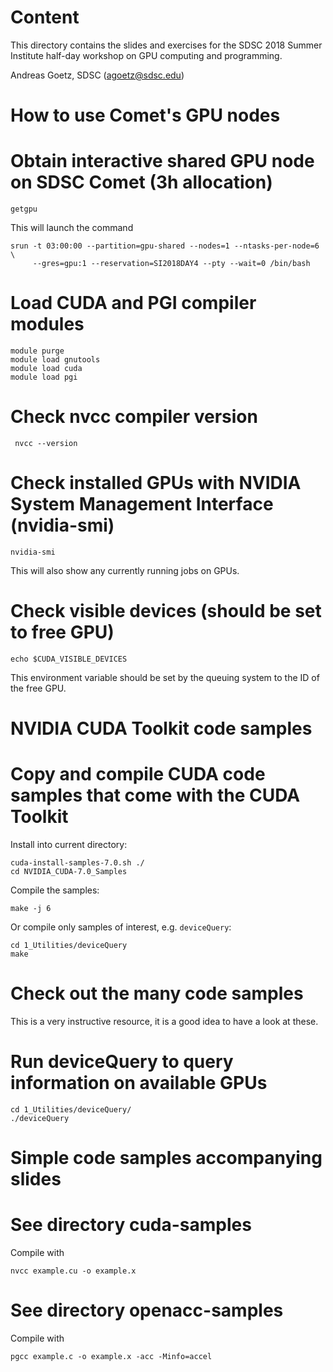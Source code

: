 Content
=======
This directory contains the slides and exercises for the SDSC 2018
Summer Institute half-day workshop on GPU computing and programming.

Andreas Goetz, SDSC (agoetz@sdsc.edu)


How to use Comet's GPU nodes
============================

# Obtain interactive shared GPU node on SDSC Comet (3h allocation)
`getgpu` 

This will launch the command

```
srun -t 03:00:00 --partition=gpu-shared --nodes=1 --ntasks-per-node=6 \
     --gres=gpu:1 --reservation=SI2018DAY4 --pty --wait=0 /bin/bash
```


# Load CUDA and PGI compiler modules
```
module purge
module load gnutools
module load cuda
module load pgi
```


# Check nvcc compiler version
` nvcc --version`


# Check installed GPUs with NVIDIA System Management Interface (nvidia-smi)
`nvidia-smi`

This will also show any currently running jobs on GPUs.


# Check visible devices (should be set to free GPU)
`echo $CUDA_VISIBLE_DEVICES`

This environment variable should be set by the queuing system to the 
ID of the free GPU.



NVIDIA CUDA Toolkit code samples
================================

# Copy and compile CUDA code samples that come with the CUDA Toolkit
Install into current directory:
```
cuda-install-samples-7.0.sh ./
cd NVIDIA_CUDA-7.0_Samples
```

Compile the samples:
```
make -j 6
```

Or compile only samples of interest, e.g. `deviceQuery`:
```
cd 1_Utilities/deviceQuery
make
```


# Check out the many code samples
This is a very instructive resource, it is a good idea to have a look
at these.


# Run deviceQuery to query information on available GPUs
```
cd 1_Utilities/deviceQuery/
./deviceQuery
```


Simple code samples accompanying slides
=======================================

# See directory cuda-samples
Compile with 
```
nvcc example.cu -o example.x
```

# See directory openacc-samples
Compile with 
```
pgcc example.c -o example.x -acc -Minfo=accel
```



